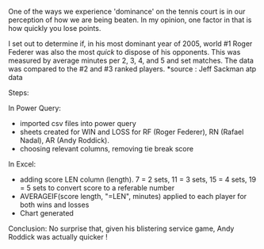 One of the ways we experience 'dominance' on the tennis court is in our perception of how we are being beaten. In my opinion, one factor in that is how quickly you lose points.


I set out to determine if, in his most dominant year of 2005, world #1 Roger Federer was also the most *quick* 
to dispose of his opponents. This was measured by average minutes per 2, 3, 4, and 5 and set matches. 
The data was compared to the #2 and #3 ranked players.
*source : Jeff Sackman atp data

Steps: 

In Power Query:
- imported csv files into power query
- sheets created for WIN and LOSS for RF (Roger Federer), RN (Rafael Nadal), AR (Andy Roddick).
- choosing relevant columns, removing tie break score
  
In Excel:
- adding score LEN column (length). 7 = 2 sets, 11 = 3 sets, 15 = 4 sets, 19 = 5 sets to convert score to a referable number
- AVERAGEIF(score length, "=LEN", minutes) applied to each player for both wins and losses
- Chart generated

Conclusion: No surprise that, given his blistering service game, Andy Roddick was actually quicker !
